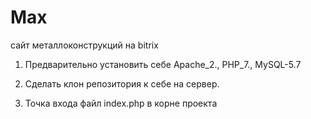 # Max
сайт металлоконструкций на bitrix

1. Предварительно установить себе Apache_2., PHP_7., MySQL-5.7

2. Сделать клон репозитория к себе на сервер.

3. Точка входа файл index.php в корне проекта
